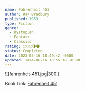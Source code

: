 ```yaml
---
name: Fahrenheit 451
author: Ray Bradbury
published: 1953
type: Fiction
genre:
  - Dystopian
  - Fantasy
  - Classics
rating: 🌕🌕🌕🌗🌑
status: Completed
date: 2023-03-16 18:49:42 -0500
updated: 2024-06-16 16:56:10 -0500
---
```


![[fahrenheit-451.jpg|300]]

Book Link: [Fahrenheit 451](https://www.goodreads.com/book/show/13079982-fahrenheit-451)
